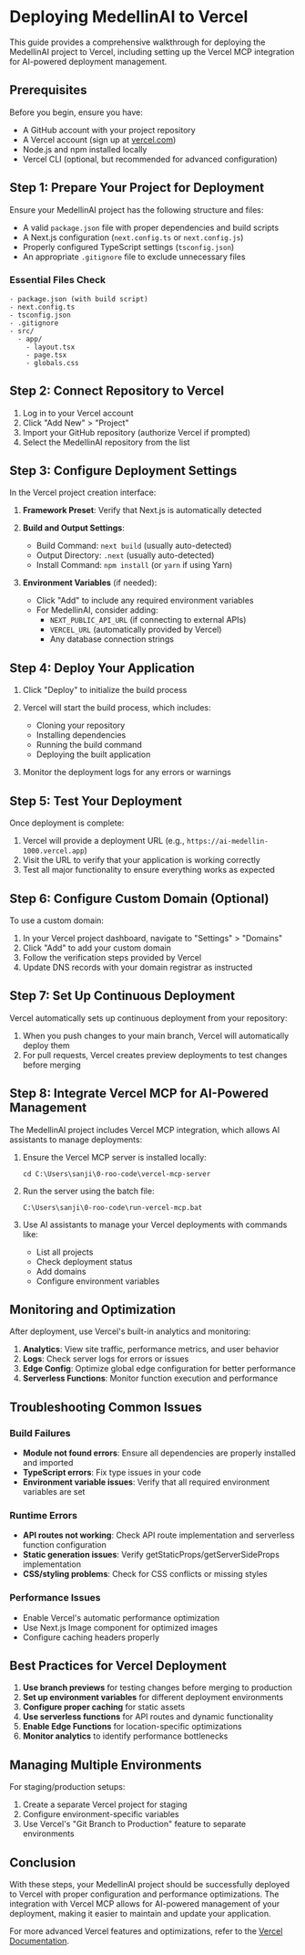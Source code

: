 # Deploying MedellinAI to Vercel

This guide provides a comprehensive walkthrough for deploying the MedellinAI project to Vercel, including setting up the Vercel MCP integration for AI-powered deployment management.

## Prerequisites

Before you begin, ensure you have:

- A GitHub account with your project repository
- A Vercel account (sign up at [vercel.com](https://vercel.com))
- Node.js and npm installed locally
- Vercel CLI (optional, but recommended for advanced configuration)

## Step 1: Prepare Your Project for Deployment

Ensure your MedellinAI project has the following structure and files:

- A valid `package.json` file with proper dependencies and build scripts
- A Next.js configuration (`next.config.ts` or `next.config.js`)
- Properly configured TypeScript settings (`tsconfig.json`)
- An appropriate `.gitignore` file to exclude unnecessary files

### Essential Files Check

```
- package.json (with build script)
- next.config.ts
- tsconfig.json
- .gitignore
- src/
  - app/
    - layout.tsx
    - page.tsx
    - globals.css
```

## Step 2: Connect Repository to Vercel

1. Log in to your Vercel account
2. Click "Add New" > "Project"
3. Import your GitHub repository (authorize Vercel if prompted)
4. Select the MedellinAI repository from the list

## Step 3: Configure Deployment Settings

In the Vercel project creation interface:

1. **Framework Preset**: Verify that Next.js is automatically detected
2. **Build and Output Settings**:
   - Build Command: `next build` (usually auto-detected)
   - Output Directory: `.next` (usually auto-detected)
   - Install Command: `npm install` (or `yarn` if using Yarn)

3. **Environment Variables** (if needed):
   - Click "Add" to include any required environment variables
   - For MedellinAI, consider adding:
     - `NEXT_PUBLIC_API_URL` (if connecting to external APIs)
     - `VERCEL_URL` (automatically provided by Vercel)
     - Any database connection strings

## Step 4: Deploy Your Application

1. Click "Deploy" to initialize the build process
2. Vercel will start the build process, which includes:
   - Cloning your repository
   - Installing dependencies
   - Running the build command
   - Deploying the built application

3. Monitor the deployment logs for any errors or warnings

## Step 5: Test Your Deployment

Once deployment is complete:

1. Vercel will provide a deployment URL (e.g., `https://ai-medellin-1000.vercel.app`)
2. Visit the URL to verify that your application is working correctly
3. Test all major functionality to ensure everything works as expected

## Step 6: Configure Custom Domain (Optional)

To use a custom domain:

1. In your Vercel project dashboard, navigate to "Settings" > "Domains"
2. Click "Add" to add your custom domain
3. Follow the verification steps provided by Vercel
4. Update DNS records with your domain registrar as instructed

## Step 7: Set Up Continuous Deployment

Vercel automatically sets up continuous deployment from your repository:

1. When you push changes to your main branch, Vercel will automatically deploy them
2. For pull requests, Vercel creates preview deployments to test changes before merging

## Step 8: Integrate Vercel MCP for AI-Powered Management

The MedellinAI project includes Vercel MCP integration, which allows AI assistants to manage deployments:

1. Ensure the Vercel MCP server is installed locally:
   ```
   cd C:\Users\sanji\0-roo-code\vercel-mcp-server
   ```

2. Run the server using the batch file:
   ```
   C:\Users\sanji\0-roo-code\run-vercel-mcp.bat
   ```

3. Use AI assistants to manage your Vercel deployments with commands like:
   - List all projects
   - Check deployment status
   - Add domains
   - Configure environment variables

## Monitoring and Optimization

After deployment, use Vercel's built-in analytics and monitoring:

1. **Analytics**: View site traffic, performance metrics, and user behavior
2. **Logs**: Check server logs for errors or issues
3. **Edge Config**: Optimize global edge configuration for better performance
4. **Serverless Functions**: Monitor function execution and performance

## Troubleshooting Common Issues

### Build Failures

- **Module not found errors**: Ensure all dependencies are properly installed and imported
- **TypeScript errors**: Fix type issues in your code
- **Environment variable issues**: Verify that all required environment variables are set

### Runtime Errors

- **API routes not working**: Check API route implementation and serverless function configuration
- **Static generation issues**: Verify getStaticProps/getServerSideProps implementation
- **CSS/styling problems**: Check for CSS conflicts or missing styles

### Performance Issues

- Enable Vercel's automatic performance optimization
- Use Next.js Image component for optimized images
- Configure caching headers properly

## Best Practices for Vercel Deployment

1. **Use branch previews** for testing changes before merging to production
2. **Set up environment variables** for different deployment environments
3. **Configure proper caching** for static assets
4. **Use serverless functions** for API routes and dynamic functionality
5. **Enable Edge Functions** for location-specific optimizations
6. **Monitor analytics** to identify performance bottlenecks

## Managing Multiple Environments

For staging/production setups:

1. Create a separate Vercel project for staging
2. Configure environment-specific variables
3. Use Vercel's "Git Branch to Production" feature to separate environments

## Conclusion

With these steps, your MedellinAI project should be successfully deployed to Vercel with proper configuration and performance optimizations. The integration with Vercel MCP allows for AI-powered management of your deployment, making it easier to maintain and update your application.

For more advanced Vercel features and optimizations, refer to the [Vercel Documentation](https://vercel.com/docs).